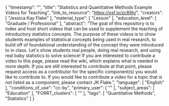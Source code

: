{
    "timestamp": "",
    "title": "Statistics and Quantitative Methods Example Videos for Teaching",
    "link_to_resource": "https://osf.io/zc89h/",
    "creators": [
        "Jessica Kay Flake"
    ],
    "material_type": [
        "Lesson"
    ],
    "education_level": [
        "Graduate / Professional"
    ],
    "abstract": "The goal of this repository is to index and host short videos that can be used to supplement the teaching of introductory statistics concepts. The purpose of these videos is to show students examples of statistical concepts being used in real research, to build off of foundational understanding of the concept they were introduced to in class. Let's show students real people, doing real research, and using real baby statistics to solve science! If you are interested to contribute a video to this page, please read the wiki, which explains what is needed in more depth. If you are still interested to contribute at that point, please request access as a contributor for the specific component(s) you would like to contribute to. If you would like to contribute a video for a topic that is not listed as a component, please contact JK Flake.",
    "language": [
        "English"
    ],
    "conditions_of_use": "cc-by",
    "primary_user": [
        ""
    ],
    "subject_areas": [
        "Education"
    ],
    "FORRT_clusters": [
        ""
    ],
    "tags": [
        "Quantitative Methods",
        "Statistics"
    ]
}
